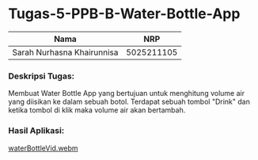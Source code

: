 # Tugas-5-PPB-B-Water-Bottle-App

| Nama                       | NRP        |
| -------------------------- | ---------- |
| Sarah Nurhasna Khairunnisa | 5025211105 |

### Deskripsi Tugas:
Membuat Water Bottle App yang bertujuan untuk menghitung volume air yang diisikan ke dalam sebuah botol. Terdapat sebuah tombol "Drink" dan ketika tombol di klik maka volume air akan bertambah.

### Hasil Aplikasi:

[waterBottleVid.webm](https://github.com/SarahNurhasna/Tugas-4-PPB-B-Halaman-Login/assets/114993457/855a496b-04ce-4972-93fa-8ff0aa8224fa)
